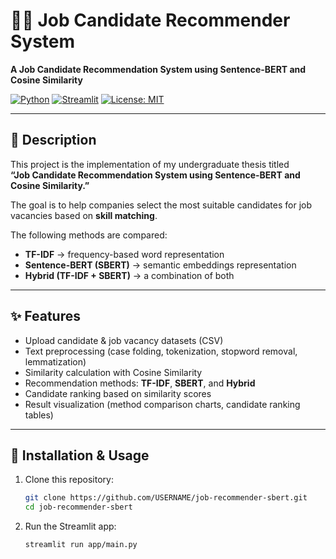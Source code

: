 # 🧑‍💻 Job Candidate Recommender System  
**A Job Candidate Recommendation System using Sentence-BERT and Cosine Similarity**

[![Python](https://img.shields.io/badge/Python-3.10%2B-blue)](https://www.python.org/)
[![Streamlit](https://img.shields.io/badge/Streamlit-App-red)](https://streamlit.io/)
[![License: MIT](https://img.shields.io/badge/License-MIT-yellow.svg)](LICENSE)

---

## 📖 Description
This project is the implementation of my undergraduate thesis titled  
**“Job Candidate Recommendation System using Sentence-BERT and Cosine Similarity.”**

The goal is to help companies select the most suitable candidates for job vacancies based on **skill matching**.

The following methods are compared:
- **TF-IDF** → frequency-based word representation
- **Sentence-BERT (SBERT)** → semantic embeddings representation
- **Hybrid (TF-IDF + SBERT)** → a combination of both

---

## ✨ Features
- Upload candidate & job vacancy datasets (CSV)  
- Text preprocessing (case folding, tokenization, stopword removal, lemmatization)  
- Similarity calculation with Cosine Similarity  
- Recommendation methods: **TF-IDF**, **SBERT**, and **Hybrid**  
- Candidate ranking based on similarity scores  
- Result visualization (method comparison charts, candidate ranking tables)

---

## 🚀 Installation & Usage
1. Clone this repository:
   ```bash
   git clone https://github.com/USERNAME/job-recommender-sbert.git
   cd job-recommender-sbert
2. Run the Streamlit app:
   ```bash
   streamlit run app/main.py


  
